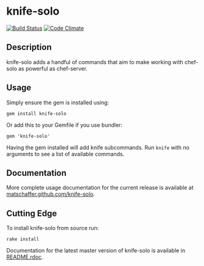 # knife-solo

[<img src="https://secure.travis-ci.org/matschaffer/knife-solo.png" alt="Build Status" />](http://travis-ci.org/matschaffer/knife-solo)
[<img src="https://codeclimate.com/badge.png" alt="Code Climate" />](https://codeclimate.com/github/matschaffer/knife-solo)

## Description

knife-solo adds a handful of commands that aim to make working with chef-solo as powerful as chef-server.

## Usage

Simply ensure the gem is installed using:

    gem install knife-solo

Or add this to your Gemfile if you use bundler:

    gem 'knife-solo'

Having the gem installed will add knife subcommands. Run `knife` with no arguments to see a list of available commands.

## Documentation

More complete usage documentation for the current release is available at [matschaffer.github.com/knife-solo](http://matschaffer.github.com/knife-solo).

## Cutting Edge

To install knife-solo from source run:

    rake install

Documentation for the latest master version of knife-solo is available in [README.rdoc](blob/master/README.rdoc).
